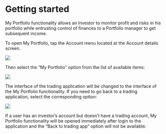 # Getting started

My Portfolio functionality allows an Investor to monitor profit and risks in his portfolio while entrusting control of finances to a Portfolio manager to get subsequent income.

To open My Portfolio, tap the Account menu located at the Account details screen. 

![](https://lh5.googleusercontent.com/0Ms59d0m8MbzcR1hsIFYoi0PZXF_Mf_bPUCtpQA0Hoq4pyA2CfpQHyCo_9hCY1SOT8VUOaqXYzJFbQGSEVmmlk9ehQhB9AbXBfWHGB_IfIP3hNrQyr8YG1pzfgMKXdrwvPqVJojL)

Then select the “My Portfolio” option from the list of available items:

![](https://lh6.googleusercontent.com/5xeHaGMYcBfk6kN0VQx9w8zxz5pE9NNoCcnzRGotFoPPKR1i6yhou6arYIsRolcy_xgMLpYir1axMLcYG863ZIo97YEPamxXy6pN79dvuCp00o0nCbo9tb3z3flLw5q9Tvik5Y0G)

The interface of the trading application will be changed to the interface of the My Portfolio functionality. If you need to go back to a trading application, select the corresponding option:

![](https://lh3.googleusercontent.com/DGc1-WPDpFb5QeQl7JY6F4mUdETiUSxG36mbo_7ST5I2ZYdlk-9kQwE6aURWZunR3vBIlfKPRaitCP85teFnEDttZN-Vet2Z1WzXo5FMfeOCEZIG-ZUP4rutUkfb41uSZfWOuyOt)

If a user has an investor’s account but doesn’t have a trading account, My Portfolio functionality will be opened immediately after login to the application and the “Back to trading app” option will not be available.

